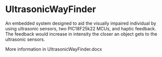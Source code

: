 ﻿# UltrasonicWayFinder
An embedded system designed to aid the visually impaired individual by using ultrasonic sensors, two PIC18F25k22 MCUs, and haptic feedback. The feedback would increase in intensity the closer an object gets to the ultrasonic sensors.

More information in UltrasonicWayFinder.docx